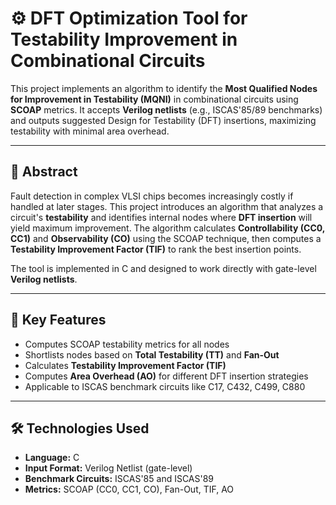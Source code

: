 # ⚙️ DFT Optimization Tool for Testability Improvement in Combinational Circuits

This project implements an algorithm to identify the **Most Qualified Nodes for Improvement in Testability (MQNI)** in combinational circuits using **SCOAP** metrics. It accepts **Verilog netlists** (e.g., ISCAS'85/89 benchmarks) and outputs suggested Design for Testability (DFT) insertions, maximizing testability with minimal area overhead.

---

## 🧠 Abstract

Fault detection in complex VLSI chips becomes increasingly costly if handled at later stages. This project introduces an algorithm that analyzes a circuit's **testability** and identifies internal nodes where **DFT insertion** will yield maximum improvement. The algorithm calculates **Controllability (CC0, CC1)** and **Observability (CO)** using the SCOAP technique, then computes a **Testability Improvement Factor (TIF)** to rank the best insertion points.

The tool is implemented in C and designed to work directly with gate-level **Verilog netlists**.

---

## 📌 Key Features

- Computes SCOAP testability metrics for all nodes
- Shortlists nodes based on **Total Testability (TT)** and **Fan-Out**
- Calculates **Testability Improvement Factor (TIF)**
- Computes **Area Overhead (AO)** for different DFT insertion strategies
- Applicable to ISCAS benchmark circuits like C17, C432, C499, C880

---

## 🛠️ Technologies Used

- **Language:** C
- **Input Format:** Verilog Netlist (gate-level)
- **Benchmark Circuits:** ISCAS'85 and ISCAS'89
- **Metrics:** SCOAP (CC0, CC1, CO), Fan-Out, TIF, AO
